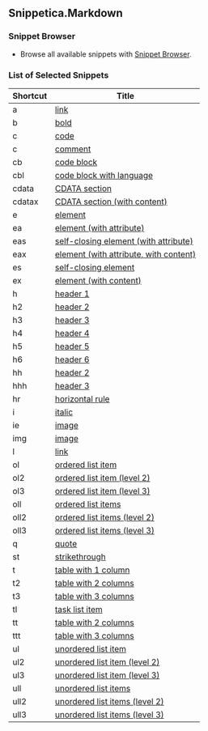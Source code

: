 ## Snippetica.Markdown

### Snippet Browser
* Browse all available snippets with [Snippet Browser](http://pihrt.net/snippetica/snippets?engine=vscode&language=markdown).

### List of Selected Snippets

Shortcut | Title
-------- | -----
a|[link](Link_.snippet)
b|[bold](Bold.snippet)
c|[code](Code.snippet)
c|[comment](Comment.snippet)
cb|[code block](CodeBlock.snippet)
cbl|[code block with language](CodeBlockWithLanguage.snippet)
cdata|[CDATA section](CDataSection.snippet)
cdatax|[CDATA section \(with content\)](CDataSectionWithContent.snippet)
e|[element](Element.snippet)
ea|[element \(with attribute\)](ElementWithAttribute.snippet)
eas|[self\-closing element \(with attribute\)](SelfClosingElementWithAttribute.snippet)
eax|[element \(with attribute, with content\)](ElementWithAttributeWithContent.snippet)
es|[self\-closing element](SelfClosingElement.snippet)
ex|[element \(with content\)](ElementWithContent.snippet)
h|[header 1](Header1.snippet)
h2|[header 2](Header2.snippet)
h3|[header 3](Header3.snippet)
h4|[header 4](Header4.snippet)
h5|[header 5](Header5.snippet)
h6|[header 6](Header6.snippet)
hh|[header 2](Header2_.snippet)
hhh|[header 3](Header3_.snippet)
hr|[horizontal rule](HorizontalRule.snippet)
i|[italic](Italic.snippet)
ie|[image](Image.snippet)
img|[image](Image_.snippet)
l|[link](Link.snippet)
ol|[ordered list item](OrderedListItem.snippet)
ol2|[ordered list item \(level 2\)](OrderedListItemLevel2.snippet)
ol3|[ordered list item \(level 3\)](OrderedListItemLevel3.snippet)
oll|[ordered list items](OrderedListItems.snippet)
oll2|[ordered list items \(level 2\)](OrderedListItemsLevel2.snippet)
oll3|[ordered list items \(level 3\)](OrderedListItemsLevel3.snippet)
q|[quote](Quote.snippet)
st|[strikethrough](StrikeThrough.snippet)
t|[table with 1 column](Table.snippet)
t2|[table with 2 columns](Table2.snippet)
t3|[table with 3 columns](Table3.snippet)
tl|[task list item](TaskListItem.snippet)
tt|[table with 2 columns](Table2_.snippet)
ttt|[table with 3 columns](Table3_.snippet)
ul|[unordered list item](UnorderedListItem.snippet)
ul2|[unordered list item \(level 2\)](UnorderedListItemLevel2.snippet)
ul3|[unordered list item \(level 3\)](UnorderedListItemLevel3.snippet)
ull|[unordered list items](UnorderedListItems.snippet)
ull2|[unordered list items \(level 2\)](UnorderedListItemsLevel2.snippet)
ull3|[unordered list items \(level 3\)](UnorderedListItemsLevel3.snippet)
